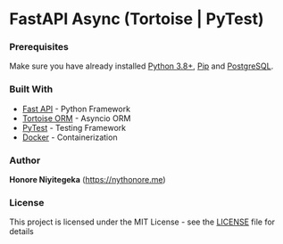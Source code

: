 # FastAPI Async (Tortoise | PyTest)

### Prerequisites

Make sure you have already installed [Python 3.8+](https://www.python.org), [Pip](https://pip.pypa.io/en/stable/installation) and [PostgreSQL](https://www.postgresql.org/).

### Built With

- [Fast API](https://fastapi.tiangolo.com/) - Python Framework
- [Tortoise ORM](https://tortoise-orm.readthedocs.io/en/latest/) - Asyncio ORM
- [PyTest](https://docs.pytest.org/en/7.1.x/) - Testing Framework
- [Docker](https://www.docker.com/) - Containerization

### Author

**Honore Niyitegeka** (https://nythonore.me)

### License

This project is licensed under the MIT License - see the [LICENSE](LICENSE) file for details
